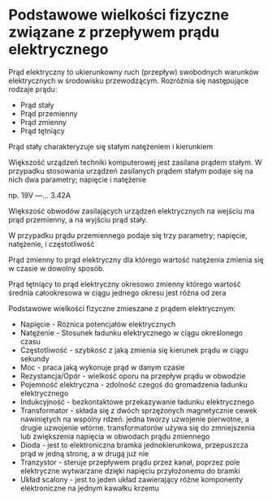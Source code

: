 # Podstawowe wielkości fizyczne związane z przepływem prądu elektrycznego
Prąd elektryczny to ukierunkowny ruch (przepływ) swobodnych warunków elektrycznych w środowisku przewodzącym.
Rozróżnia się następujące rodzaje prądu: 
- Prąd stały
- Prąd przemienny 
- Prąd zmienny
- Prąd tętniący

Prąd stały charakteryzuje się stałym natężeniem i kierunkiem

Większość urządzeń techniki komputerowej jest zasilana prądem stałym. W przypadku stosowania urządzeń zasilanych prądem stałym podaje się na nich dwa parametry; napięcie i natężenie

np. 19V —… 3.42A

Większość obwodów zasilających urządzeń elektrycznych na wejściu ma prąd przemienny, a na wyjściu prąd stały.

W przypadku prądu przemiennego podaje się trzy parametry; napięcie, natężenie, i częstotliwość

Prąd zmienny to prąd elektryczny dla którego wartość natężenia zmienia się w czasie w dowolny sposób.

Prąd tętniący to prąd elektryczny okresowo zmienny którego wartość średnia całookresowa w ciągu jednego okresu jest różna od zera

Podstawowe wielkości fizyczne zmieszane z prądem elektrycznym:
- Napięcie - Różnica potencjałów elektrycznych
- Natężenie - Stosunek ładunku elektrycznego w ciągu określonego czasu
- Częstotliwość - szybkość z jaką zmienia się kierunek prądu w ciągu sekundy
- Moc - praca jaką wykonuje prąd w danym czasie
- Rezystancja/Opór - wielkość oporu na przepływ prądu w obwodzie
- Pojemność elektryczna - zdolność czegoś do gromadzenia ładunku elektrycznego 
- Indukcyjność - bezkontaktowe przekazywanie ładunku elektrycznego
- Transformator - składa się z dwóch sprzężonych magnetycznie cewek nawiniętych na wspólny rdzeń. jedna tworzy uzwojenie pierwotne, a drugie uzwojenie wtórne. transformatorów używa się do zmniejszenia lub zwiększenia napięcia w obwodach prądu zmiennego
- Dioda - jest to elektroniczna bramka jednokierunkowa, przepuszcza prąd w jedną stronę, a w drugą już nie
- Tranzystor - steruje przepływem prądu przez kanał, poprzez pole elektryczne wytwarzane dzięki napięciu przyłożonemu do bramki
- Układ scalony - jest to jeden układ zawierający różne komponenty elektroniczne na jednym kawałku krzemu
